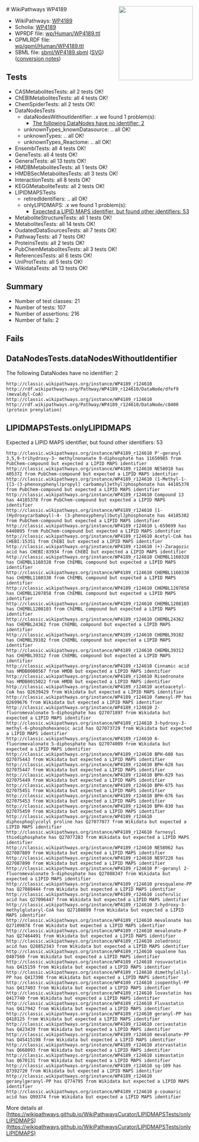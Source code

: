 <img style="float: right; width: 200px" src="../logo.png" />
# WikiPathways WP4189

* WikiPathways: [WP4189](https://identifiers.org/wikipathways:WP4189)
* Scholia: [WP4189](https://scholia.toolforge.org/wikipathways/WP4189)
* WPRDF file: [wp/Human/WP4189.ttl](../wp/Human/WP4189.ttl)
* GPMLRDF file: [wp/gpml/Human/WP4189.ttl](../wp/gpml/Human/WP4189.ttl)
* SBML file: [sbml/WP4189.sbml](../sbml/WP4189.sbml) ([SVG](../sbml/WP4189.svg)) ([conversion notes](../sbml/WP4189.txt))

## Tests
* CASMetabolitesTests: all 2 tests OK!
* ChEBIMetabolitesTests: all 4 tests OK!
* ChemSpiderTests: all 2 tests OK!
* DataNodesTests
    * dataNodesWithoutIdentifier: .x we found 1 problem(s):
        * [The following DataNodes have no identifier: 2](#d2d32fa1)
    * unknownTypes_knownDatasource: .. all OK!
    * unknownTypes: .. all OK!
    * unknownTypes_Reactome: .. all OK!
* EnsemblTests: all 4 tests OK!
* GeneTests: all 4 tests OK!
* GeneralTests: all 13 tests OK!
* HMDBMetabolitesTests: all 1 tests OK!
* HMDBSecMetabolitesTests: all 3 tests OK!
* InteractionTests: all 8 tests OK!
* KEGGMetaboliteTests: all 2 tests OK!
* LIPIDMAPSTests
    * retiredIdentifiers: .. all OK!
    * onlyLIPIDMAPS: .x we found 1 problem(s):
        * [Expected a LIPID MAPS identifier, but found other identifiers: 53](#d0bfb6f7)
* MetaboliteStructureTests: all 1 tests OK!
* MetabolitesTests: all 14 tests OK!
* OudatedDataSourcesTests: all 7 tests OK!
* PathwayTests: all 7 tests OK!
* ProteinsTests: all 2 tests OK!
* PubChemMetabolitesTests: all 3 tests OK!
* ReferencesTests: all 6 tests OK!
* UniProtTests: all 5 tests OK!
* WikidataTests: all 13 tests OK!


## Summary

* Number of test classes: 21
* Number of tests: 107
* Number of assertions: 216
* Number of fails: 2

## Fails

<a name="d2d32fa1" />

## DataNodesTests.dataNodesWithoutIdentifier

The following DataNodes have no identifier: 2
```
http://classic.wikipathways.org/instance/WP4189_r124610 http://rdf.wikipathways.org/Pathway/WP4189_r124610/DataNode/dfef9 (mevaldyl-CoA)
http://classic.wikipathways.org/instance/WP4189_r124610 http://rdf.wikipathways.org/Pathway/WP4189_r124610/DataNode/c8400 (protein prenylation)
```

<a name="d0bfb6f7" />

## LIPIDMAPSTests.onlyLIPIDMAPS

Expected a LIPID MAPS identifier, but found other identifiers: 53
```
http://classic.wikipathways.org/instance/WP4189_r124610 P'-geranyl 3,5,9-trihydroxy-3- methylnonanate 9-diphosphate has 11650985 from PubChem-compound but expected a LIPID MAPS identifier
http://classic.wikipathways.org/instance/WP4189_r124610 NE58018 has 405372 from PubChem-compound but expected a LIPID MAPS identifier
http://classic.wikipathways.org/instance/WP4189_r124610 (1-Methyl-1-{[3-(3-phenoxyphenyl)propyl] carbamoyl}ethyl)phosphonate has 44185378 from PubChem-compound but expected a LIPID MAPS identifier
http://classic.wikipathways.org/instance/WP4189_r124610 Compound 13 has 44185378 from PubChem-compound but expected a LIPID MAPS identifier
http://classic.wikipathways.org/instance/WP4189_r124610 [1-(Hydroxycarbamoyl)-4- (3-phenoxyphenyl)butyl]phosphonate has 44185382 from PubChem-compound but expected a LIPID MAPS identifier
http://classic.wikipathways.org/instance/WP4189_r124610 L-659699 has 6440895 from PubChem-compound but expected a LIPID MAPS identifier
http://classic.wikipathways.org/instance/WP4189_r124610 Acetyl-CoA has CHEBI:15351 from ChEBI but expected a LIPID MAPS identifier
http://classic.wikipathways.org/instance/WP4189_r124610 (+)-Zaragozic acid has CHEBI:83934 from ChEBI but expected a LIPID MAPS identifier
http://classic.wikipathways.org/instance/WP4189_r124610 CHEMBL1160328 has CHEMBL1160328 from ChEMBL compound but expected a LIPID MAPS identifier
http://classic.wikipathways.org/instance/WP4189_r124610 CHEMBL1160330 has CHEMBL1160330 from ChEMBL compound but expected a LIPID MAPS identifier
http://classic.wikipathways.org/instance/WP4189_r124610 CHEMBL1207858 has CHEMBL1207858 from ChEMBL compound but expected a LIPID MAPS identifier
http://classic.wikipathways.org/instance/WP4189_r124610 CHEMBL1208103 has CHEMBL1208103 from ChEMBL compound but expected a LIPID MAPS identifier
http://classic.wikipathways.org/instance/WP4189_r124610 CHEMBL24362 has CHEMBL24362 from ChEMBL compound but expected a LIPID MAPS identifier
http://classic.wikipathways.org/instance/WP4189_r124610 CHEMBL39102 has CHEMBL39102 from ChEMBL compound but expected a LIPID MAPS identifier
http://classic.wikipathways.org/instance/WP4189_r124610 CHEMBL39312 has CHEMBL39312 from ChEMBL compound but expected a LIPID MAPS identifier
http://classic.wikipathways.org/instance/WP4189_r124610 Cinnamic acid has HMDB0000567 from HMDB but expected a LIPID MAPS identifier
http://classic.wikipathways.org/instance/WP4189_r124610 Risedronate has HMDB0015022 from HMDB but expected a LIPID MAPS identifier
http://classic.wikipathways.org/instance/WP4189_r124610 acetoacetyl-CoA has Q2639429 from Wikidata but expected a LIPID MAPS identifier
http://classic.wikipathways.org/instance/WP4189_r124610 famesyl-PP has Q2699676 from Wikidata but expected a LIPID MAPS identifier
http://classic.wikipathways.org/instance/WP4189_r124610 2-fluoromevalonate 5-diphosphate has Q27071897 from Wikidata but expected a LIPID MAPS identifier
http://classic.wikipathways.org/instance/WP4189_r124610 3-hydroxy-3-methyl-6-phosphohexanoic acid has Q27073729 from Wikidata but expected a LIPID MAPS identifier
http://classic.wikipathways.org/instance/WP4189_r124610 6-fluoromevalonate 5-diphosphate has Q27074009 from Wikidata but expected a LIPID MAPS identifier
http://classic.wikipathways.org/instance/WP4189_r124610 BPH-608 has Q27075443 from Wikidata but expected a LIPID MAPS identifier
http://classic.wikipathways.org/instance/WP4189_r124610 BPH-628 has Q27075447 from Wikidata but expected a LIPID MAPS identifier
http://classic.wikipathways.org/instance/WP4189_r124610 BPH-629 has Q27075449 from Wikidata but expected a LIPID MAPS identifier
http://classic.wikipathways.org/instance/WP4189_r124610 BPH-675 has Q27075451 from Wikidata but expected a LIPID MAPS identifier
http://classic.wikipathways.org/instance/WP4189_r124610 BPH-676 has Q27075453 from Wikidata but expected a LIPID MAPS identifier
http://classic.wikipathways.org/instance/WP4189_r124610 BPH-830 has Q27075459 from Wikidata but expected a LIPID MAPS identifier
http://classic.wikipathways.org/instance/WP4189_r124610 diphosphoglycolyl proline has Q27077077 from Wikidata but expected a LIPID MAPS identifier
http://classic.wikipathways.org/instance/WP4189_r124610 farnesyl thiodiphosphate has Q27077283 from Wikidata but expected a LIPID MAPS identifier
http://classic.wikipathways.org/instance/WP4189_r124610 NE58062 has Q27087889 from Wikidata but expected a LIPID MAPS identifier
http://classic.wikipathways.org/instance/WP4189_r124610 NE97220 has Q27087890 from Wikidata but expected a LIPID MAPS identifier
http://classic.wikipathways.org/instance/WP4189_r124610 P'-geranyl 2-fluoromevalonate 5-diphosphate has Q27088347 from Wikidata but expected a LIPID MAPS identifier
http://classic.wikipathways.org/instance/WP4189_r124610 presqualene-PP has Q27088444 from Wikidata but expected a LIPID MAPS identifier
http://classic.wikipathways.org/instance/WP4189_r124610 isoferulic acid has Q27096447 from Wikidata but expected a LIPID MAPS identifier
http://classic.wikipathways.org/instance/WP4189_r124610 3-hydroxy-3-methylglutaryl-CoA has Q27108899 from Wikidata but expected a LIPID MAPS identifier
http://classic.wikipathways.org/instance/WP4189_r124610 mevalonate has Q27109878 from Wikidata but expected a LIPID MAPS identifier
http://classic.wikipathways.org/instance/WP4189_r124610 mevalonate-P has Q27464491 from Wikidata but expected a LIPID MAPS identifier
http://classic.wikipathways.org/instance/WP4189_r124610 zoledronic acid has Q28852343 from Wikidata but expected a LIPID MAPS identifier
http://classic.wikipathways.org/instance/WP4189_r124610 squalene has Q407560 from Wikidata but expected a LIPID MAPS identifier
http://classic.wikipathways.org/instance/WP4189_r124610 rosuvastatin has Q415159 from Wikidata but expected a LIPID MAPS identifier
http://classic.wikipathways.org/instance/WP4189_r124610 dimethylallyl-PP has Q417398 from Wikidata but expected a LIPID MAPS identifier
http://classic.wikipathways.org/instance/WP4189_r124610 isopenthyl-PP has Q417403 from Wikidata but expected a LIPID MAPS identifier
http://classic.wikipathways.org/instance/WP4189_r124610 lovastatin has Q417740 from Wikidata but expected a LIPID MAPS identifier
http://classic.wikipathways.org/instance/WP4189_r124610 Fluvastatin has Q417942 from Wikidata but expected a LIPID MAPS identifier
http://classic.wikipathways.org/instance/WP4189_r124610 geranyl-PP has Q418125 from Wikidata but expected a LIPID MAPS identifier
http://classic.wikipathways.org/instance/WP4189_r124610 cerivastatin has Q423439 from Wikidata but expected a LIPID MAPS identifier
http://classic.wikipathways.org/instance/WP4189_r124610 mevalonate-PP has Q45415198 from Wikidata but expected a LIPID MAPS identifier
http://classic.wikipathways.org/instance/WP4189_r124610 atorvastatin has Q668093 from Wikidata but expected a LIPID MAPS identifier
http://classic.wikipathways.org/instance/WP4189_r124610 simvastatin has Q670131 from Wikidata but expected a LIPID MAPS identifier
http://classic.wikipathways.org/instance/WP4189_r124610 sq-109 has Q7392720 from Wikidata but expected a LIPID MAPS identifier
http://classic.wikipathways.org/instance/WP4189_r124610 geranylgeranyl-PP has Q774795 from Wikidata but expected a LIPID MAPS identifier
http://classic.wikipathways.org/instance/WP4189_r124610 p-coumaric acid has Q99374 from Wikidata but expected a LIPID MAPS identifier
```

More details at [https://wikipathways.github.io/WikiPathwaysCurator/LIPIDMAPSTests/onlyLIPIDMAPS](https://wikipathways.github.io/WikiPathwaysCurator/LIPIDMAPSTests/onlyLIPIDMAPS)

